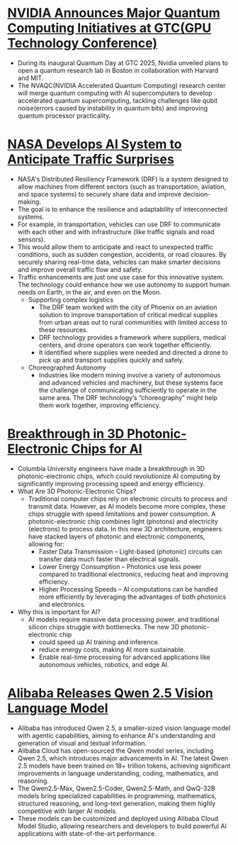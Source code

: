 # [NVIDIA Announces Major Quantum Computing Initiatives at GTC(GPU Technology Conference)](https://nvidianews.nvidia.com/news/nvidia-to-build-accelerated-quantum-computing-research-center)
- During its inaugural Quantum Day at GTC 2025, Nvidia unveiled plans to open a quantum research lab in Boston in collaboration with Harvard and MIT.
- The NVAQC(NVIDIA Accelerated Quantum Computing) research center will merge quantum computing with AI supercomputers to develop accelerated quantum supercomputing, tackling challenges like qubit noise(errors caused by instability in quantum bits) and improving quantum processor practicality.
# [NASA Develops AI System to Anticipate Traffic Surprises](https://www.nasa.gov/centers-and-facilities/ames/how-nasas-autonomy-choreography-will-impact-advanced-technologies/)
- NASA's Distributed Resiliency Framework (DRF) is a system designed to allow machines from different sectors (such as transportation, aviation, and space systems) to securely share data and improve decision-making.
- The goal is to enhance the resilience and adaptability of interconnected systems.
- For example, in transportation, vehicles can use DRF to communicate with each other and with infrastructure (like traffic signals and road sensors).
- This would allow them to anticipate and react to unexpected traffic conditions, such as sudden congestion, accidents, or road closures. By securely sharing real-time data, vehicles can make smarter decisions and improve overall traffic flow and safety.
- Traffic enhancements are just one use case for this innovative system. The technology could enhance how we use autonomy to support human needs on Earth, in the air, and even on the Moon.
  - Supporting complex logistics
    - The DRF team worked with the city of Phoenix on an aviation solution to improve transportation of critical medical supplies from urban areas out to rural communities with limited access to these resources.
    - DRF technology provides a framework where suppliers, medical centers, and drone operators can work together efficiently.
    - It  identified where supplies were needed and directed a drone to pick up and transport supplies quickly and safely.
  - Choreographed Autonomy
    - Industries like modern mining involve a variety of autonomous and advanced vehicles and machinery, but these systems face the challenge of communicating sufficiently to operate in the same area. The DRF technology’s “choreography” might help them work together, improving efficiency.
# [Breakthrough in 3D Photonic-Electronic Chips for AI](https://www.nature.com/articles/s41566-025-01633-0)
- Columbia University engineers have made a breakthrough in 3D photonic-electronic chips, which could revolutionize AI computing by significantly improving processing speed and energy efficiency.
- What Are 3D Photonic-Electronic Chips?
  - Traditional computer chips rely on electronic circuits to process and transmit data. However, as AI models become more complex, these chips struggle with speed limitations and power consumption. A photonic-electronic chip combines light (photons) and electricity (electrons) to process data. In this new 3D architecture, engineers have stacked layers of photonic and electronic components, allowing for:
    - Faster Data Transmission – Light-based (photonic) circuits can transfer data much faster than electrical signals.
    - Lower Energy Consumption – Photonics use less power compared to traditional electronics, reducing heat and improving efficiency.
    - Higher Processing Speeds – AI computations can be handled more efficiently by leveraging the advantages of both photonics and electronics.
- Why this is important for AI?
  - AI models require massive data processing power, and traditional silicon chips struggle with bottlenecks. The new 3D photonic-electronic chip
    - could speed up AI training and inference.
    - reduce energy costs, making AI more sustainable.
    - Enable real-time processing for advanced applications like autonomous vehicles, robotics, and edge AI.
# [Alibaba Releases Qwen 2.5 Vision Language Model](https://www.alibabacloud.com/en/solutions/generative-ai/qwen?_p_lc=1)
- Alibaba has introduced Qwen 2.5, a smaller-sized vision language model with agentic capabilities, aiming to enhance AI's understanding and generation of visual and textual information.
- Alibaba Cloud has open-sourced the Qwen model series, including Qwen 2.5, which introduces major advancements in AI. The latest Qwen 2.5 models have been trained on 18+ trillion tokens, achieving significant improvements in language understanding, coding, mathematics, and reasoning.
- The Qwen2.5-Max, Qwen2.5-Coder, Qwen2.5-Math, and QwQ-32B models bring specialized capabilities in programming, mathematics, structured reasoning, and long-text generation, making them highly competitive with larger AI models.
- These models can be customized and deployed using Alibaba Cloud Model Studio, allowing researchers and developers to build powerful AI applications with state-of-the-art performance.
